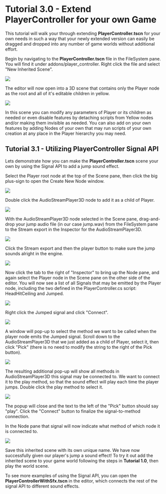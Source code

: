 # Tutorial 3.0 - Extend PlayerController for your own Game

This tutorial will walk your through extending **PlayerController.tscn** for your own needs in such a way that your newly extended version can easily be dragged and dropped into any number of game worlds without additional effort. 

Begin by navigating to the **PlayerController.tscn** file in the FileSystem pane. You will find it under addons/player_controller. Right click the file and select "New Inherited Scene". 

![](images/getting-started_inherited-scene.png)

The editor will now open into a 3D scene that contains only the Player node as the root and all of it's editable children in yellow. 

![](images/getting-started_inherited-scene-player-controller.png)

In this scene you can modify any parameters of Player or its children as needed or even disable features by detaching scripts from Yellow nodes and/or making them invisible as needed. You can also add on your own features by adding Nodes of your own that may run scripts of your own creation at any place in the Player hierarchy you may need.

## Tutorial 3.1 - Utilizing PlayerController Signal API

Lets demonstrate how you can make the **PlayerController.tscn** scene your own by using the Signal API to add a jump sound effect. 

Select the Player root node at the top of the Scene pane, then click the big plus-sign to open the Create New Node window.

![](images/tutorials_add-node.png)

Double click the AudioStreamPlayer3D node to add it as a child of Player. 

![](images/tutorials_create-new-node.png)

With the AudioStreamPlayer3D node selected in the Scene pane, drag-and-drop your jump audio file (in our case jump.wav) from the FileSystem pane to the Stream export in the Inspector for the AudioStreamPlayer3D.

![](images/tutorial_drag-n-drop-wav.gif)

Click the Stream export and then the player button to make sure the jump sounds alright in the engine. 

![](images/tutorials_playing-sfx-engine.png)

Now click the tab to the right of "Inspector" to bring up the Node pane, and again select the Player node in the Scene pane on the other side of the editor. You will now see a list of all Signals that may be emitted by the Player node, including the two defined in the PlayerController.cs script: HeadHitCeiling and Jumped.

![](images/tutorials_node-pane.png)

Right click the Jumped signal and click "Connect".

![](images/tutorials_connect_jumped.png)

A window will pop-up to select the method we want to be called when the player node emits the Jumped signal. Scroll down to the AudioStreamPlayer3D that we just added as a child of Player, select it, then click "Pick" (there is no need to modify the string to the right of the Pick button).

![](images/tutorials_signal-connect-popup.png)

The resulting additional pop-up will show all methods in AudioStreamPlayer3D this signal may be connected to. We want to connect it to the play method, so that the sound effect will play each time the player jumps. Double click the play method to select it. 

![](images/tutorials_select-method-popup.png)

The popup will close and the text to the left of the "Pick" button should say "play". Click the "Connect" button to finalize the signal-to-method connection.  

In the Node pane that signal will now indicate what method of which node it is connected to.

![](images/tutorials_connected-jumped.png)

Save this inherited scene with its own unique name. We have now successfully given our player's jump a sound effect! To try it out add the inherited scene to your game world following the steps in **Tutorial 1.0**, then play the world scene.  

To see more examples of using the Signal API, you can open the **PlayerControllerWithSfx.tscn** in the editor, which connects the rest of the signal API to different sound effects.
